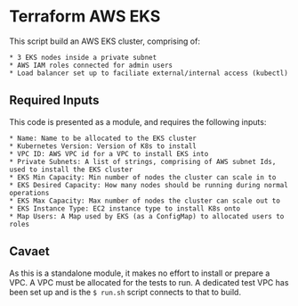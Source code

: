 # Terraform AWS EKS

This script build an AWS EKS cluster, comprising of:

    * 3 EKS nodes inside a private subnet
    * AWS IAM roles connected for admin users
    * Load balancer set up to faciliate external/internal access (kubectl)

## Required Inputs

This code is presented as a module, and requires the following inputs:

    * Name: Name to be allocated to the EKS cluster
    * Kubernetes Version: Version of K8s to install
    * VPC ID: AWS VPC id for a VPC to install EKS into
    * Private Subnets: A list of strings, comprising of AWS subnet Ids, used to install the EKS cluster
    * EKS Min Capacity: Min number of nodes the cluster can scale in to
    * EKS Desired Capacity: How many nodes should be running during normal operations
    * EKS Max Capacity: Max number of nodes the cluster can scale out to
    * EKS Instance Type: EC2 instance type to install K8s onto
    * Map Users: A Map used by EKS (as a ConfigMap) to allocated users to roles

## Cavaet

As this is a standalone module, it makes no effort to install or prepare a VPC. A VPC must be allocated for the tests to run. A dedicated test VPC has been set up and is the `$ run.sh` script connects to that to build.
